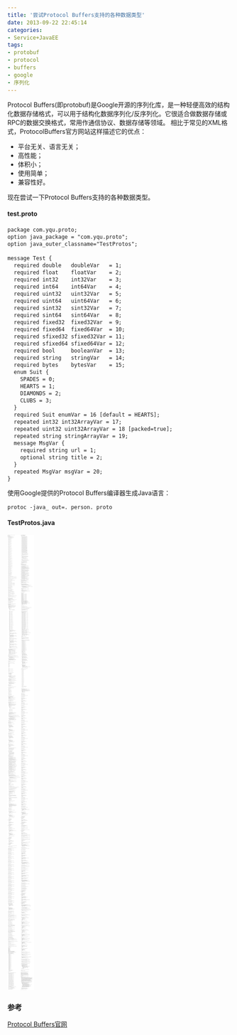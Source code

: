 ```yaml
---
title: '尝试Protocol Buffers支持的各种数据类型'
date: 2013-09-22 22:45:14
categories: 
- Service+JavaEE
tags: 
- protobuf
- protocol
- buffers
- google
- 序列化
---
```

Protocol Buffers(即protobuf)是Google开源的序列化库，是一种轻便高效的结构化数据存储格式，可以用于结构化数据序列化/反序列化。它很适合做数据存储或RPC的数据交换格式，常用作通信协议、数据存储等领域。
相比于常见的XML格式，ProtocolBuffers官方网站这样描述它的优点：
- 平台无关、语言无关；
- 高性能；
- 体积小；
- 使用简单；
- 兼容性好。

现在尝试一下Protocol Buffers支持的各种数据类型。

#### test.proto

```
package com.yqu.proto;
option java_package = "com.yqu.proto";
option java_outer_classname="TestProtos";

message Test {
  required double   doubleVar   = 1;
  required float    floatVar    = 2;
  required int32    int32Var    = 3;
  required int64    int64Var    = 4;
  required uint32   uint32Var   = 5;
  required uint64   uint64Var   = 6;
  required sint32   sint32Var   = 7;
  required sint64   sint64Var   = 8;
  required fixed32  fixed32Var  = 9;
  required fixed64  fixed64Var  = 10;
  required sfixed32 sfixed32Var = 11;
  required sfixed64 sfixed64Var = 12;
  required bool     booleanVar  = 13;    
  required string   stringVar   = 14;
  required bytes    bytesVar    = 15;
  enum Suit {
    SPADES = 0;
    HEARTS = 1;
    DIAMONDS = 2;
    CLUBS = 3;
  }
  required Suit enumVar = 16 [default = HEARTS];
  repeated int32 int32ArrayVar = 17;
  repeated uint32 uint32ArrayVar = 18 [packed=true];
  repeated string stringArrayVar = 19;
  message MsgVar {
    required string url = 1;
    optional string title = 2;    
  }
  repeated MsgVar msgVar = 20; 
}
```

使用Google提供的Protocol Buffers编译器生成Java语言：
```
protoc -java_ out=. person. proto
```

#### TestProtos.java
![尝试Protocol Buffers支持的各种数据类型](/images/2013/9/0026uWfMzy77GWCHrj8d6.jpg)![尝试Protocol Buffers支持的各种数据类型](/images/2013/9/0026uWfMzy77GWD1aER35.jpg)

### 参考

[Protocol Buffers官网](https://developers.google.com/protocol-buffers/)    